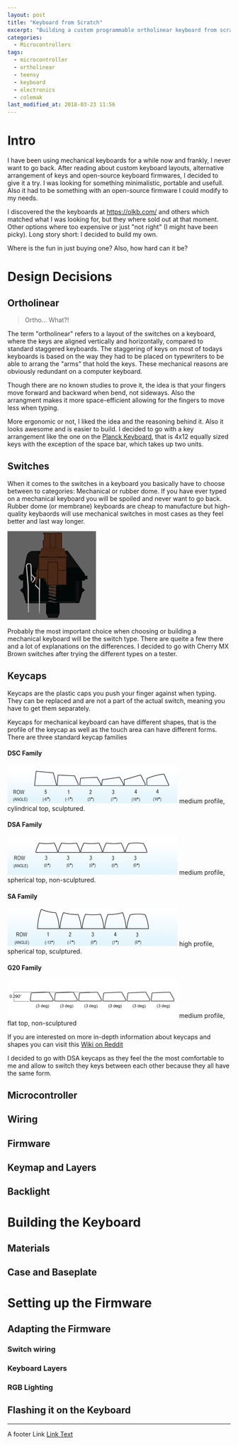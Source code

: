 ```yaml
---
layout: post
title: "Keyboard from Scratch"
excerpt: "Building a custom programmable ortholinear keyboard from scratch with the qmk_firmware"
categories:
  - Microcontrollers
tags:
  - microcontroller
  - ortholinear
  - teensy
  - keyboard
  - electronics
  - colemak
last_modified_at: 2018-03-23 11:56
---
```


# Intro

I have been using mechanical keyboards for a while now and frankly, I never want to go back. After reading about custom keyboard layouts, alternative arrangement of keys and open-source keyboard firmwares, I decided to give it a try. I was looking for something minimalistic, portable and usefull. Also it had to be something with an open-source firmware I could modify to my needs.

I discovered the the keyboards at https://olkb.com/ and others which matched what I was looking for, but they where sold out at that moment. Other options where too expensive or just "not right" (I might have been picky). Long story short: I decided to build my own.

Where is the fun in just buying one? Also, how hard can it be?

# Design Decisions

## Ortholinear

> Ortho... What?!

The term "ortholinear" refers to a layout of the switches
on a keyboard, where the keys are aligned vertically and
horizontally, compared to standard staggered keyboards.
The staggering of keys on most of todays keyboards is
based on the way they had to be placed on typewriters to
be able to arrang the "arms" that hold the keys. These
mechanical reasons are obviously redundant on a computer
keyboard.

Though there are no known studies to prove it, the idea is that your fingers move forward and backward when bend, not sideways. Also the arrangment makes it more space-efficient allowing for the fingers to move less when typing.

More ergonomic or not, I liked the idea and the reasoning behind it. Also it looks awesome and is easier to build. I decided to go with a key arrangement like the one on the [Planck Keyboard](https://olkb.com/planck), that is 4x12 equally sized keys with the exception of the space bar, which takes up two units.

## Switches

When it comes to the switches in a keyboard you basically have to choose
between to categories: Mechanical or rubber dome. If you have ever typed on a mechanical keyboard you will be spoiled and never want to go back. Rubber dome (or membrane) keyboards are cheap to manufacture but high-quality keybaords will use mechanical switches in most cases as they feel better and last way longer.

![placeholder](/assets/img/cherrymxbrown1.gif)

Probably the most important choice when choosing or building a mechanical keyboard will be the switch type. There are queite a few there and a lot of explanations on the differences. I decided to go with Cherry MX Brown switches after trying the different types on a tester.

## Keycaps

Keycaps are the plastic caps you push your finger against when typing. They can be replaced and are not a part of the actual switch, meaning you have to get them separately.

Keycaps for mechanical keyboard can have different shapes, that is the profile of the keycap as well as the touch area can have different forms. There are three standard keycap families

#### DSC Family
![placeholder](/assets/img/DCS-family.jpg)
medium profile, cylindrical top, sculptured.

#### DSA Family
![placeholder](/assets/img/DSA-family.jpg)
medium profile, spherical top, non-sculptured.

#### SA Family
![placeholder](/assets/img/SA-family.jpg)
high profile, spherical top, sculptured.

#### G20 Family
![placeholder](/assets/img/pmk-g20-family.jpg)
medium profile, flat top, non-sculptured

If you are interested on more in-depth information about keycaps and shapes you can visit this [Wiki on Reddit](https://www.reddit.com/r/MechanicalKeyboards/wiki/keycap_guides)

I decided to go with DSA keycaps as they feel the the most comfortable to me and allow to switch they keys between each other because they all have the same form.

## Microcontroller
## Wiring
## Firmware
## Keymap and Layers
## Backlight

# Building the Keyboard
## Materials
## Case and Baseplate

# Setting up the Firmware
## Adapting the Firmware
### Switch wiring
### Keyboard Layers
### RGB Lighting
## Flashing it on the Keyboard




-----
A footer Link <a href="https://github.com/binaryplease">Link Text</a>
